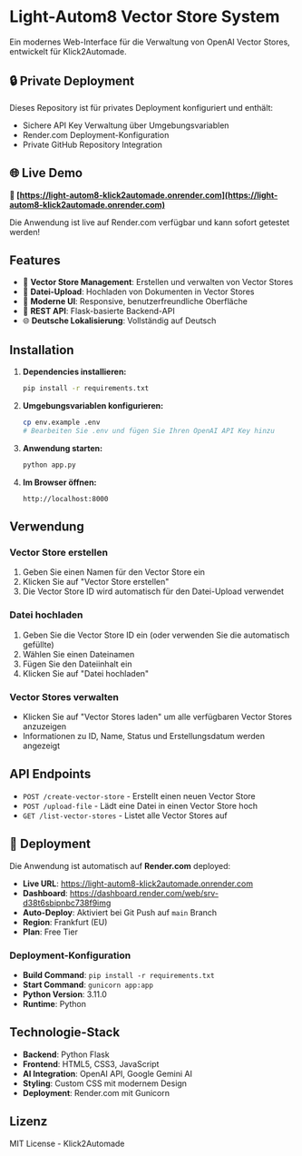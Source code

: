 # Light-Autom8 Vector Store System

Ein modernes Web-Interface für die Verwaltung von OpenAI Vector Stores, entwickelt für Klick2Automade.

## 🔒 Private Deployment

Dieses Repository ist für privates Deployment konfiguriert und enthält:
- Sichere API Key Verwaltung über Umgebungsvariablen
- Render.com Deployment-Konfiguration
- Private GitHub Repository Integration

## 🌐 Live Demo

**🚀 [https://light-autom8-klick2automade.onrender.com](https://light-autom8-klick2automade.onrender.com)**

Die Anwendung ist live auf Render.com verfügbar und kann sofort getestet werden!

## Features

- 🚀 **Vector Store Management**: Erstellen und verwalten von Vector Stores
- 📁 **Datei-Upload**: Hochladen von Dokumenten in Vector Stores
- 🎨 **Moderne UI**: Responsive, benutzerfreundliche Oberfläche
- 🔧 **REST API**: Flask-basierte Backend-API
- 🌐 **Deutsche Lokalisierung**: Vollständig auf Deutsch

## Installation

1. **Dependencies installieren:**
   ```bash
   pip install -r requirements.txt
   ```

2. **Umgebungsvariablen konfigurieren:**
   ```bash
   cp env.example .env
   # Bearbeiten Sie .env und fügen Sie Ihren OpenAI API Key hinzu
   ```

3. **Anwendung starten:**
   ```bash
   python app.py
   ```

4. **Im Browser öffnen:**
   ```
   http://localhost:8000
   ```

## Verwendung

### Vector Store erstellen
1. Geben Sie einen Namen für den Vector Store ein
2. Klicken Sie auf "Vector Store erstellen"
3. Die Vector Store ID wird automatisch für den Datei-Upload verwendet

### Datei hochladen
1. Geben Sie die Vector Store ID ein (oder verwenden Sie die automatisch gefüllte)
2. Wählen Sie einen Dateinamen
3. Fügen Sie den Dateiinhalt ein
4. Klicken Sie auf "Datei hochladen"

### Vector Stores verwalten
- Klicken Sie auf "Vector Stores laden" um alle verfügbaren Vector Stores anzuzeigen
- Informationen zu ID, Name, Status und Erstellungsdatum werden angezeigt

## API Endpoints

- `POST /create-vector-store` - Erstellt einen neuen Vector Store
- `POST /upload-file` - Lädt eine Datei in einen Vector Store hoch
- `GET /list-vector-stores` - Listet alle Vector Stores auf

## 🚀 Deployment

Die Anwendung ist automatisch auf **Render.com** deployed:

- **Live URL**: https://light-autom8-klick2automade.onrender.com
- **Dashboard**: https://dashboard.render.com/web/srv-d38t6sbipnbc738f9img
- **Auto-Deploy**: Aktiviert bei Git Push auf `main` Branch
- **Region**: Frankfurt (EU)
- **Plan**: Free Tier

### Deployment-Konfiguration
- **Build Command**: `pip install -r requirements.txt`
- **Start Command**: `gunicorn app:app`
- **Python Version**: 3.11.0
- **Runtime**: Python

## Technologie-Stack

- **Backend**: Python Flask
- **Frontend**: HTML5, CSS3, JavaScript
- **AI Integration**: OpenAI API, Google Gemini AI
- **Styling**: Custom CSS mit modernem Design
- **Deployment**: Render.com mit Gunicorn

## Lizenz

MIT License - Klick2Automade

